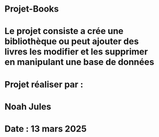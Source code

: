 # Projet-Books
# Le projet consiste a crée une bibliothèque ou peut ajouter des livres les modifier et les supprimer en manipulant une base de données


# Projet réaliser par :
# Noah Jules 
# Date : 13 mars 2025